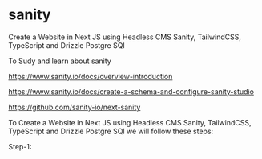 # sanity
Create a Website in Next JS using Headless CMS Sanity, TailwindCSS, TypeScript and Drizzle Postgre SQl

To Sudy and learn about sanity

https://www.sanity.io/docs/overview-introduction

https://www.sanity.io/docs/create-a-schema-and-configure-sanity-studio

https://github.com/sanity-io/next-sanity

To Create a Website in Next JS using Headless CMS Sanity, TailwindCSS, TypeScript and Drizzle Postgre SQl we will follow these steps:

Step-1:
